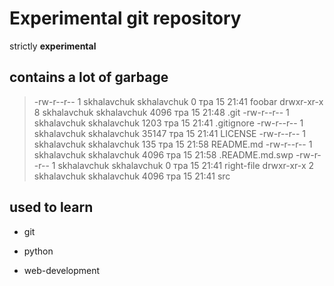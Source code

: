 Experimental git repository
===========================

strictly **experimental**

contains a lot of garbage
-------------------------

> -rw-r--r--  1 skhalavchuk skhalavchuk     0 тра 15 21:41 foobar
> drwxr-xr-x  8 skhalavchuk skhalavchuk  4096 тра 15 21:48 .git
> -rw-r--r--  1 skhalavchuk skhalavchuk  1203 тра 15 21:41 .gitignore
> -rw-r--r--  1 skhalavchuk skhalavchuk 35147 тра 15 21:41 LICENSE
> -rw-r--r--  1 skhalavchuk skhalavchuk   135 тра 15 21:58 README.md
> -rw-r--r--  1 skhalavchuk skhalavchuk  4096 тра 15 21:58 .README.md.swp
> -rw-r--r--  1 skhalavchuk skhalavchuk     0 тра 15 21:41 right-file
> drwxr-xr-x  2 skhalavchuk skhalavchuk  4096 тра 15 21:41 src


used to learn 
--------------

+ git
* python
- web-development

